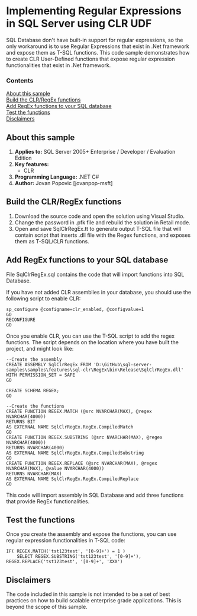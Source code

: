 # Implementing Regular Expressions in SQL Server using CLR UDF
SQL Database don't have built-in support for regular expressions, so the only workaround is to use Regular Expressions that exist in .Net framework and expose them as T-SQL functions.
This code sample demonstrates how to create CLR User-Defined functions that expose regular expression functionalities that exist in .Net framework.

### Contents

[About this sample](#about-this-sample)<br/>
[Build the CLR/RegEx functions](#build-functions)<br/>
[Add RegEx functions to your SQL database](#add-functions)<br/>
[Test the functions](#test)<br/>
[Disclaimers](#disclaimers)<br/>

<a name=about-this-sample></a>

## About this sample
1. **Applies to:** SQL Server 2005+ Enterprise / Developer / Evaluation Edition
2. **Key features:**
    - CLR
3. **Programming Language:** .NET C#
4. **Author:** Jovan Popovic [jovanpop-msft]

<a name=build-functions></a>

## Build the CLR/RegEx functions

1. Download the source code and open the solution using Visual Studio.
2. Change the password in .pfk file and rebuild the solution in Retail mode.
3. Open and save SqlClrRegEx.tt to generate output T-SQL file that will contain script that inserts .dll file with the Regex functions, and exposes them as T-SQL/CLR functions.

<a name=add-functions></a>
## Add RegEx functions to your SQL database

File SqlClrRegEx.sql contains the code that will import functions into SQL Database.

If you have not added CLR assemblies in your database, you should use the following script to enable CLR:
```
sp_configure @configname=clr_enabled, @configvalue=1
GO
RECONFIGURE
GO
```

Once you enable CLR, you can use the T-SQL script to add the regex functions. The script depends on the location where you have built the project, and might look like:
```
--Create the assembly
CREATE ASSEMBLY SqlClrRegEx FROM 'D:\GitHub\sql-server-samples\samples\features\sql-clr\RegEx\bin\Release\SqlClrRegEx.dll' WITH PERMISSION_SET = SAFE
GO

CREATE SCHEMA REGEX;
GO

--Create the functions
CREATE FUNCTION REGEX.MATCH (@src NVARCHAR(MAX), @regex NVARCHAR(4000))
RETURNS BIT
AS EXTERNAL NAME SqlClrRegEx.RegEx.CompiledMatch
GO
CREATE FUNCTION REGEX.SUBSTRING (@src NVARCHAR(MAX), @regex NVARCHAR(4000))
RETURNS NVARCHAR(4000)
AS EXTERNAL NAME SqlClrRegEx.RegEx.CompiledSubstring
GO
CREATE FUNCTION REGEX.REPLACE (@src NVARCHAR(MAX), @regex NVARCHAR(MAX), @value NVARCHAR(4000))
RETURNS NVARCHAR(MAX)
AS EXTERNAL NAME SqlClrRegEx.RegEx.CompiledReplace
GO
```

This code will import assembly in SQL Database and add three functions that provide RegEx functionalities.

<a name=test></a>

## Test the functions

Once you create the assembly and expose the functions, you can use regular expression functionalities in T-SQL code:

```
IF( REGEX.MATCH('tst123test', '[0-9]+') = 1 )
	SELECT REGEX.SUBSTRING('tst123test', '[0-9]+'), REGEX.REPLACE('tst123test', '[0-9]+', 'XXX')
```

<a name=disclaimers></a>

## Disclaimers
The code included in this sample is not intended to be a set of best practices on how to build scalable enterprise grade applications. This is beyond the scope of this sample.


